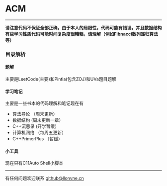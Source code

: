 # ACM

---

**请注意代码不保证全部正确，由于本人的局限性，代码可能有错误，并且数据结构有些学习性质代码可能时间复杂度很糟糕，请理解（例如Fibnacci数列递归算法等）**

### 目录解析

#### 题解

主要是LeetCode(主要)和Pintia(包含ZOJ)和UVa题目题解

#### 学习笔记

主要是一些书本的代码理解和笔记现在有

* 算法导论 （周末更新）
* 数据结构   (周末更新一章）
* C++沉思录  (开学暂缓）
* 计算机网络 （每周五更新）
* C++PrimerPlus （暂缓）

#### 小工具

现在只有C11Auto Shell小脚本

---

有任何问题欢迎联系 github@llonvne.cn

